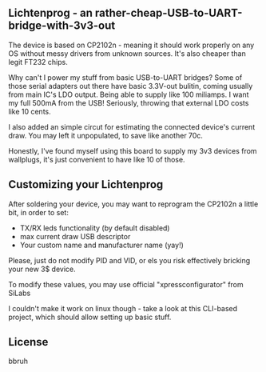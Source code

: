 ## Lichtenprog - an rather-cheap-USB-to-UART-bridge-with-3v3-out

The device is based on CP2102n - meaning it should work properly on any OS without messy drivers from unknown sources. It's also cheaper than legit FT232 chips.

Why can't I power my stuff from basic USB-to-UART bridges? Some of those serial adapters out there have basic 3.3V-out bulitin, coming usually from main IC's LDO output. Being able to supply like 100 miliamps. I want my full 500mA from the USB! Seriously, throwing that external LDO costs like 10 cents.

I also added an simple circut for estimating the connected device's current draw. You may left it unpopulated, to save like another 70c.

Honestly, I've found myself using this board to supply my 3v3 devices from wallplugs, it's just convenient to have like 10 of those.

## Customizing your Lichtenprog

After soldering your device, you may want to reprogram the CP2102n a little bit, in order to set:
 * TX/RX leds functionality (by default disabled)
 * max current draw USB descriptor
 * Your custom name and manufacturer name (yay!)

Please, just do not modify PID and VID, or els you risk effectively bricking your new 3$ device.

To modify these values, you may use official "xpressconfigurator" from SiLabs

I couldn't make it work on linux though - take a look at this CLI-based project, which should allow setting up basic stuff.

## License
bbruh
